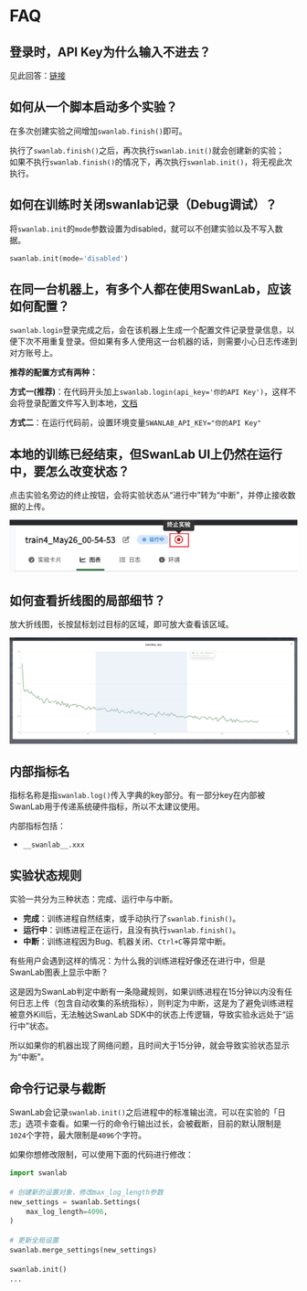 # FAQ

## 登录时，API Key为什么输入不进去？

见此回答：[链接](https://www.zhihu.com/question/720308649/answer/25076837539)


## 如何从一个脚本启动多个实验？

在多次创建实验之间增加`swanlab.finish()`即可。

执行了`swanlab.finish()`之后，再次执行`swanlab.init()`就会创建新的实验；  
如果不执行`swanlab.finish()`的情况下，再次执行`swanlab.init()`，将无视此次执行。

## 如何在训练时关闭swanlab记录（Debug调试）？

将`swanlab.init`的`mode`参数设置为disabled，就可以不创建实验以及不写入数据。

```python
swanlab.init(mode='disabled')
```

## 在同一台机器上，有多个人都在使用SwanLab，应该如何配置？

`swanlab.login`登录完成之后，会在该机器上生成一个配置文件记录登录信息，以便下次不用重复登录。但如果有多人使用这一台机器的话，则需要小心日志传递到对方账号上。

**推荐的配置方式有两种：**

**方式一(推荐)**：在代码开头加上`swanlab.login(api_key='你的API Key')`，这样不会将登录配置文件写入到本地，[文档](/api/py-login)

**方式二**：在运行代码前，设置环境变量`SWANLAB_API_KEY="你的API Key"`


## 本地的训练已经结束，但SwanLab UI上仍然在运行中，要怎么改变状态？

点击实验名旁边的终止按钮，会将实验状态从“进行中”转为“中断”，并停止接收数据的上传。

![stop](/assets/stop.png)


## 如何查看折线图的局部细节？

放大折线图，长按鼠标划过目标的区域，即可放大查看该区域。

![details](/assets/faq-chart-details.png)


## 内部指标名

指标名称是指`swanlab.log()`传入字典的key部分。有一部分key在内部被SwanLab用于传递系统硬件指标，所以不太建议使用。

内部指标包括：

- `__swanlab__.xxx`

## 实验状态规则

实验一共分为三种状态：完成、运行中与中断。

- **完成**：训练进程自然结束，或手动执行了`swanlab.finish()`。
- **运行中**：训练进程正在运行，且没有执行`swanlab.finish()`。
- **中断**：训练进程因为Bug、机器关闭、`Ctrl+C`等异常中断。

有些用户会遇到这样的情况：为什么我的训练进程好像还在进行中，但是SwanLab图表上显示中断？

这是因为SwanLab判定中断有一条隐藏规则，如果训练进程在15分钟以内没有任何日志上传（包含自动收集的系统指标），则判定为中断，这是为了避免训练进程被意外Kill后，无法触达SwanLab SDK中的状态上传逻辑，导致实验永远处于“运行中”状态。

所以如果你的机器出现了网络问题，且时间大于15分钟，就会导致实验状态显示为“中断”。

## 命令行记录与截断

SwanLab会记录`swanlab.init()`之后进程中的标准输出流，可以在实验的「日志」选项卡查看。如果一行的命令行输出过长，会被截断，目前的默认限制是`1024`个字符，最大限制是`4096`个字符。

如果你想修改限制，可以使用下面的代码进行修改：

```python
import swanlab

# 创建新的设置对象，修改max_log_length参数
new_settings = swanlab.Settings(
    max_log_length=4096,
)

# 更新全局设置
swanlab.merge_settings(new_settings)

swanlab.init()
...
```